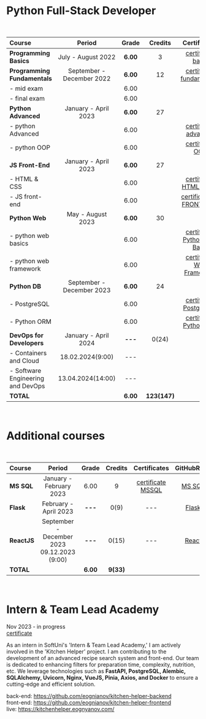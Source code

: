 # Python Full-Stack Developer

<br>

| Course                               |          Period           |  Grade   |   Credits    |          Certificates          |   GitHubRepo    |
|:-------------------------------------|:-------------------------:|:--------:|:------------:|:------------------------------:|:---------------:|
| **Programming Basics**               |    July - August 2022     | **6.00** |      3       |      [certificate basic]       |     [basic]     |
| **Programming Fundamentals**         | September - December 2022 | **6.00** |      12      |   [certificate fundamentals]   | [fundamentals]  |
| - mid exam                           |                           |   6.00   |              |                                |                 |
| - final exam                         |                           |   6.00   |              |                                |                 |
| **Python Advanced**                  |   January - April 2023    | **6.00** |      27      |                                |                 |
| - python Advanced                    |                           |   6.00   |              |     [certificate advanced]     |   [advanced]    |
| - python OOP                         |                           |   6.00   |              |       [certificate OOP]        |      [OOP]      |
| **JS Front-End**                     |   January - April 2023    | **6.00** |      27      |                                |                 |
| - HTML & CSS                         |                           |   6.00   |              |    [certificate HTML & CSS]    |  [HTML & CSS]   |
| - JS front-end                       |                           |   6.00   |              |   [certificate JS FRONT-END]   |  [JS Font-End]  |
| **Python Web**                       |     May - August 2023     | **6.00** |      30      |                                |                 |
| - python web basics                  |                           |   6.00   |              | [certificate Python Web Basic] |   [web basic]   |
| - python web framework               |                           |   6.00   |              |  [certificate Web Framework]   | [final project] |
| **Python DB**                        | September - December 2023 | **6.00** |      24      |                                |                 |
| - PostgreSQL                         |                           |   6.00   |              |    [certificate PostgreSQL]    |  [PostgreSQL]   |
| - Python ORM                         |                           |   6.00   |              |    [certificate PythonORM]     |   [PythonORM]   |
| **DevOps for Developers**            |   January - April 2024    | **---**  |    0(24)     |                                |                 |
| - Containers and Cloud               |     18.02.2024(9:00)      |   ---    |              |                                |                 |
| - Software Engineering and DevOps    |     13.04.2024(14:00)     |   ---    |              |                                |                 |
| **TOTAL**                            |                           | **6.00** | **123(147)** |                                |                 |

[basic]:https://github.com/VelinIliev/python-basic-softuni

[fundamentals]: https://github.com/VelinIliev/python-fundamentals-softuni

[advanced]: https://github.com/VelinIliev/python-advanced-softuni

[OOP]: https://github.com/VelinIliev/python_oop_softuni

[HTML & CSS]:https://github.com/VelinIliev/html-and-css-softuni

[web basic]: https://github.com/VelinIliev/python_web_basics

[JS Font-End]: https://github.com/VelinIliev/js-front-end-softuni

[web framework]: https://github.com/VelinIliev/python_web_framework

[certificate basic]:https://softuni.bg/certificates/details/140540/cdc98c99

[certificate fundamentals]: https://softuni.bg/certificates/details/148794/32086962

[certificate advanced]: https://softuni.bg/certificates/details/159314/afb9a3d3

[certificate HTML & CSS]: https://softuni.bg/certificates/details/162904/6154e496

[certificate OOP]: https://softuni.bg/certificates/details/168162/acb3f086

[certificate JS FRONT-END]: https://softuni.bg/certificates/details/170672/ad7e8ffb

[certificate Python Web Basic]: https://softuni.bg/certificates/details/177840/0f00f69b

[certificate Web Framework]:https://softuni.bg/certificates/details/182369/e4bb5d6e

[final project]:https://github.com/VelinIliev/CTRS-project

[PostgreSQL]: https://github.com/VelinIliev/PostgreSQL

[certificate PostgreSQL]: https://softuni.bg/certificates/details/186015/5edba1e2

[PythonORM]: https://github.com/VelinIliev/PythonORM

[certificate PythonORM]: https://softuni.bg/certificates/details/193809/7a314e6e

<br>

# Additional courses

<br>

| Course      |                              Period                              |  Grade   |  Credits  |    Certificates     | GitHubRepo |
|:------------|:----------------------------------------------------------------:|:--------:|:---------:|:-------------------:|:----------:|
| **MS SQL**  |                     January - February 2023                      |   6.00   |     9     | [certificate MSSQL] |  [MS SQL]  |
| **Flask**   |                      February - April 2023                       | **---**  |   0(9)    |         ---         |  [Flask]   |
| **ReactJS** |         September - December 2023<br> 09.12.2023 (9:00)          | **---**  |   0(15)   |         ---         |  [React]   |
| **TOTAL**   |                                                                  | **6.00** | **9(33)** |                     |            |

[MS SQL]: https://github.com/VelinIliev/mssql-softuni

[certificate MSSQL]: https://softuni.bg/certificates/details/157955/30bb58a2

[Flask]: https://github.com/VelinIliev/Web-Applications-with-Flask---SoftUni

[React]: https://github.com/VelinIliev/ReactJS

<br>

# Intern & Team Lead Academy

Nov 2023 - in progress <br>
[certificate]
<br>

As an intern in SoftUni's 'Intern & Team Lead Academy,' I am actively
involved in the 'Kitchen Helper' project. I am contributing to the development
of an advanced recipe search system and front-end. Our team is
dedicated to enhancing filters for preparation time, complexity, nutrition,
etc. We leverage technologies such as  <b>FastAPI, PostgreSQL, Alembic,
SQLAlchemy, Uvicorn, Nginx, VueJS, Pinia, Axios, and Docker</b> to
ensure a cutting-edge and efficient solution.

back-end: https://github.com/eognianov/kitchen-helper-backend <br>
front-end: https://github.com/eognianov/kitchen-helper-frontend <br>
live: https://kitchenhelper.eognyanov.com/

[certificate]: https://github.com/VelinIliev/SoftUni-Python-Full-Stack-Developer-progress/tree/main/certificates/Certificate-Student-Intern-Velin-Iliev.pdf

